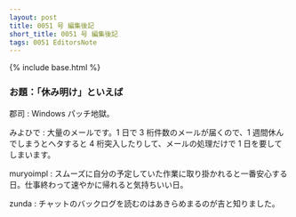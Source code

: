 ```yaml
---
layout: post
title: 0051 号 編集後記
short_title: 0051 号 編集後記
tags: 0051 EditorsNote
---
```

{% include base.html %}


### お題：「休み明け」といえば

郡司
:  Windows パッチ地獄。

みよひで
: 大量のメールです。1 日で 3 桁件数のメールが届くので、1 週間休んでしまうとヘタすると 4 桁突入したりして、メールの処理だけで 1 日を要してしまいます。

muryoimpl
:  スムーズに自分の予定していた作業に取り掛かれると一番安心する日。仕事終わって速やかに帰れると気持ちいい日。

zunda
:  チャットのバックログを読むのはあきらめまるのが吉と知りました。


